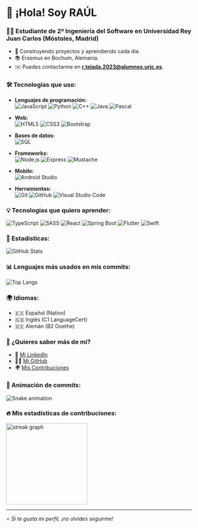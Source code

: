 # 👋 ¡Hola! Soy RAÚL
### 🧑‍💻 Estudiante de 2º Ingeniería del Software en Universidad Rey Juan Carlos (Móstoles, Madrid)

- 🚀 Construyendo proyectos y aprendiendo cada día.
- 📚 Erasmus en Bochum, Alemania.
- ✉️ Puedes contactarme en **[r.tejada.2023@alumnos.urjc.es](mailto:r.tejada.2023@alumnos.urjc.es)**.

### 🛠️ Tecnologías que uso:  
- **Lenguajes de programación:**  
  ![JavaScript](https://img.shields.io/badge/-JavaScript-F7DF1E?logo=javascript&logoColor=black) ![Python](https://img.shields.io/badge/-Python-3776AB?logo=python&logoColor=white) ![C++](https://img.shields.io/badge/-C++-00599C?logo=c%2B%2B&logoColor=white) ![Java](https://img.shields.io/badge/-Java-007396?logo=java&logoColor=white) ![Pascal](https://img.shields.io/badge/-Pascal-1E90FF)    

- **Web:**  
  ![HTML5](https://img.shields.io/badge/-HTML5-E34F26?logo=html5&logoColor=white) ![CSS3](https://img.shields.io/badge/-CSS3-1572B6?logo=css3&logoColor=white) ![Bootstrap](https://img.shields.io/badge/-Bootstrap-7952B3?logo=bootstrap&logoColor=white)    

- **Bases de datos:**  
  ![SQL](https://img.shields.io/badge/-SQL-4479A1?logo=mysql&logoColor=white)  

- **Frameworks:**  
  ![Node.js](https://img.shields.io/badge/-Node.js-339933?logo=node.js&logoColor=white) ![Express](https://img.shields.io/badge/-Express-000000?logo=express&logoColor=white) ![Mustache](https://img.shields.io/badge/-Mustache-964B00?logo=mustache&logoColor=white) 

- **Mobile:**  
  ![Android Studio](https://img.shields.io/badge/-Android%20Studio-3DDC84?logo=android-studio&logoColor=white)  

- **Herramientas:**  
  ![Git](https://img.shields.io/badge/-Git-F05032?logo=git&logoColor=white) ![GitHub](https://img.shields.io/badge/-GitHub-181717?logo=github&logoColor=white) ![Visual Studio Code](https://img.shields.io/badge/-VS%20Code-007ACC?logo=visual-studio-code&logoColor=white)  

### 💡 Tecnologías que quiero aprender:
![TypeScript](https://img.shields.io/badge/-TypeScript-3178C6?logo=typescript&logoColor=white) ![SASS](https://img.shields.io/badge/-SASS-CC6699?logo=sass&logoColor=white) ![React](https://img.shields.io/badge/-React-61DAFB?logo=react&logoColor=black) ![Spring Boot](https://img.shields.io/badge/-Spring%20Boot-6DB33F?logo=spring-boot&logoColor=white) ![Flutter](https://img.shields.io/badge/-Flutter-02569B?logo=flutter&logoColor=white) ![Swift](https://img.shields.io/badge/-Swift-FA7343?logo=swift&logoColor=white)

### 🌟 Estadísticas:
![GitHub Stats](https://github-readme-stats.vercel.app/api?username=raultejada24&show_icons=true&theme=radical)

### 📊 Lenguajes más usados en mis commits:
![Top Langs](https://github-readme-stats.vercel.app/api/top-langs/?username=raultejada24&layout=compact)

### 🌍 Idiomas:
- 🇪🇸 Español (Nativo)
- 🇬🇧 Inglés (C1 LanguageCert)
- 🇩🇪 Alemán (B2 Goethe)

### 💬 ¿Quieres saber más de mí?
- 💼 [Mi LinkedIn](https://www.linkedin.com/in/raúl-tejada-merinero-828ab2320)
- 🧑‍💻 [Mi GitHub](https://github.com/raultejada24) 
- 🌍 [Mis Contribuciones](https://github.com/raultejada24?tab=repositories)

### 🚀 Animación de commits:


![Snake animation](https://raw.githubusercontent.com/raultejada24/output/github-contribution-grid-snake-dark.svg)



### 🔥 Mis estadísticas de contribuciones:



<img src="https://streak-stats.demolab.com?user=raultejada24&locale=en&mode=daily&theme=dark&hide_border=false&border_radius=5&order=3" height="220" alt="streak graph" />




---
⭐️ *Si te gusta mi perfil, ¡no olvides seguirme!*
